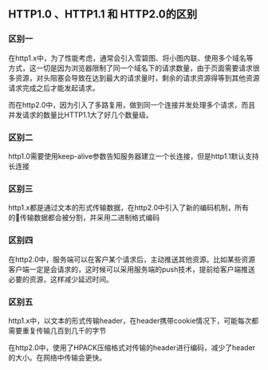 ## HTTP1.0 、HTTP1.1 和 HTTP2.0的区别
### 区别一
在http1.x中，为了性能考虑，通常会引入雪碧图、将小图内联、使用多个域名等方式，这一切是因为浏览器限制了同一个域名下的请求数量，由于页面需要请求很多资源，对头阻塞会导致在达到最大的请求量时，剩余的请求资源得等到其他资源请求完成之后才能发起请求。

而在http2.0中，因为引入了多路复用，做到同一个连接并发处理多个请求，而且并发请求的数量比HTTP1.1大了好几个数量级。

### 区别二
http1.0需要使用keep-alive参数告知服务器建立一个长连接，但是http1.1默认支持长连接

### 区别三
http1.x都是通过文本的形式传输数据，在http2.0中引入了新的编码机制，所有的传输数据都会被分割，并采用二进制格式编码

### 区别四
在http2.0中，服务端可以在客户某个请求后，主动推送其他资源。比如某些资源客户端一定是会请求的，这时候可以采用服务端的push技术，提前给客户端推送必要的资源，这样减少延迟时间。

### 区别五
http1.x中，以文本的形式传输header，在header携带cookie情况下，可能每次都需要重复传输几百到几千的字节

在http2.0中，使用了HPACK压缩格式对传输的header进行编码，减少了header的大小。在网络中传输会更快。
